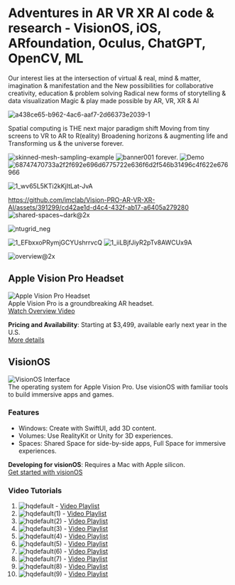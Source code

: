 # Adventures in AR VR XR AI code &amp; research - VisionOS, iOS, ARfoundation, Oculus, ChatGPT, OpenCV, ML

Our interest lies at the intersection of virtual & real, mind & matter, imagination & manifestation and the 
	New possibilities for collaborative creativity, education & problem solving
	Radical new forms of storytelling & data visualization
	Magic & play made possible by AR, VR, XR & AI

![a438ce65-b962-4ac6-aaf7-2d66373e2039-1](https://github.com/imclab/Vision-PRO-AR-VR-XR-AI/assets/391299/d83fe627-c9df-4040-bbbe-d8d705d223ba)

Spatial computing is THE next major paradigm shift
	Moving from tiny screens to VR to AR to R(eality) 
	Broadening horizons & augmenting life and 
	Transforming us & the universe forever.

![skinned-mesh-sampling-example](https://github.com/imclab/Vision-PRO-AR-VR-XR-AI/assets/391299/b3411303-ddd1-42e3-9f3f-4ddd6992c9ee)
![banner001](https://github.com/imclab/Vision-PRO-AR-VR-XR-AI/assets/391299/9e8ed196-333c-40e8-b922-2c52e7c7f189)
forever.
![Demo](https://github.com/imclab/Vision-PRO-AR-VR-XR-AI/assets/391299/e6ca3147-0f09-42db-bd5a-0b32abe61dd0)
![68747470733a2f2f692e696d6775722e636f6d2f546b31496c4f622e676966](https://github.com/imclab/Vision-PRO-AR-VR-XR-AI/assets/391299/04c44ed6-36f6-42a0-8f5b-bc7168f9c0c0)

![1_wv65L5KTi2kKjItLat-JvA](https://github.com/imclab/Vision-PRO-AR-VR-XR-AI/assets/391299/6ec3583f-4422-40a3-b105-a16013c8b985)

https://github.com/imclab/Vision-PRO-AR-VR-XR-AI/assets/391299/cd42ae1d-d4c4-432f-ab17-a6405a279280
![shared-spaces~dark@2x](https://github.com/imclab/Vision-PRO-AR-VR-XR-AI/assets/391299/4f06045b-4f77-4822-a801-901c9465cc0e)

![ntugrid_neg](https://github.com/imclab/Vision-PRO-AR-VR-XR-AI/assets/391299/726a7494-f581-4c50-af82-d2775a561fc1)

![1_EFbxxoPRymjGCYUshrrvcQ](https://github.com/imclab/Vision-PRO-AR-VR-XR-AI/assets/391299/8727b45b-6ce2-4c2f-8e96-51d7794c2fcc)
![1_iiLBjfJiyR2pTv8AWCUx9A](https://github.com/imclab/Vision-PRO-AR-VR-XR-AI/assets/391299/8e6cde41-1501-41ec-9c97-cbcf88e95377)

![overview@2x](https://github.com/imclab/Vision-PRO-AR-VR-XR-AI/assets/391299/bb494909-af7a-49a6-a98b-0bd8dcccb52b)




## Apple Vision Pro Headset
![Apple Vision Pro Headset](https://www.apple.com/apple-vision-pro/image.jpg)  
Apple Vision Pro is a groundbreaking AR headset.  
[Watch Overview Video](https://www.youtube.com/watch?v=OFvXuyITwBI)

**Pricing and Availability**: Starting at $3,499, available early next year in the U.S.  
[More details](https://www.apple.com/apple-vision-pro)

## VisionOS
![VisionOS Interface](https://www.apple.com/visionos/interface.jpg)  
The operating system for Apple Vision Pro. Use visionOS with familiar tools to build immersive apps and games.

### Features
- Windows: Create with SwiftUI, add 3D content.
- Volumes: Use RealityKit or Unity for 3D experiences.
- Spaces: Shared Space for side-by-side apps, Full Space for immersive experiences.

**Developing for visionOS**: Requires a Mac with Apple silicon.  
[Get started with visionOS](https://www.apple.com/visionos/get-started)

### Video Tutorials
1. ![hqdefault](https://github.com/imclab/Vision-Pro-Quest-AR-VR-XR-AI/assets/391299/12d269b0-6999-4662-8641-bb78bd21077d) - [Video Playlist](https://www.youtube.com/playlist?list=PLQMQNmwN3FvzWkFK_6ElHHxLlgaRCjmkv)
2. ![hqdefault(1)](https://github.com/imclab/Vision-Pro-Quest-AR-VR-XR-AI/assets/391299/34f435f4-5570-4264-a5a8-df78547834b7) - [Video Playlist](https://www.youtube.com/playlist?list=PLQMQNmwN3Fvyyc2wni4Uf8KfLjI5UlXru)
3. ![hqdefault(2)](https://github.com/imclab/Vision-Pro-Quest-AR-VR-XR-AI/assets/391299/203bcf4b-cca4-4e97-92cc-a2f4f42989db) - [Video Playlist](https://www.youtube.com/playlist?list=PLQMQNmwN3Fvztz9kk-SJJpLQwl1a_Ukzq)
4. ![hqdefault(3)](https://github.com/imclab/Vision-Pro-Quest-AR-VR-XR-AI/assets/391299/c621eeed-0c88-490c-822d-6f6f85ad2c9d) - [Video Playlist](https://www.youtube.com/playlist?list=PLQMQNmwN3FvwtqpBN8wYhj8FnN_N7UobI)
5. ![hqdefault(4)](https://github.com/imclab/Vision-Pro-Quest-AR-VR-XR-AI/assets/391299/08701ce8-3cfc-4fa9-91e0-fd186f4ce451) - [Video Playlist](https://www.youtube.com/playlist?list=PLQMQNmwN3Fvwx18OKmvgk5itrqhyqblB1)
6. ![hqdefault(5)](https://github.com/imclab/Vision-Pro-Quest-AR-VR-XR-AI/assets/391299/65ff88eb-9fe5-4bdc-89ee-d0b56917dfea) - [Video Playlist](https://www.youtube.com/playlist?list=PLQMQNmwN3FvzwRdatib0bcC2MSEyUFvlL)
7. ![hqdefault(6)](https://github.com/imclab/Vision-Pro-Quest-AR-VR-XR-AI/assets/391299/b71dc98a-df3d-4f6a-9880-596252b76f48) - [Video Playlist](https://www.youtube.com/playlist?list=PLQMQNmwN3FvyRokdVjjWDlg70tBaTKBNV)
8. ![hqdefault(7)](https://github.com/imclab/Vision-Pro-Quest-AR-VR-XR-AI/assets/391299/dd839780-d315-466d-b6cf-8d9f2e2aa971) - [Video Playlist](https://www.youtube.com/playlist?list=PLQMQNmwN3Fvxec05vELA3D05-Y93LzFt_)
9. ![hqdefault(8)](https://github.com/imclab/Vision-Pro-Quest-AR-VR-XR-AI/assets/391299/2e3a0d2a-c46f-49d1-8e29-c831853c7822) - [Video Playlist](https://www.youtube.com/playlist?list=PLQMQNmwN3Fvwb49leURo6UWGp6o1o6OAX)
10. ![hqdefault(9)](https://github.com/imclab/Vision-Pro-Quest-AR-VR-XR-AI/assets/391299/a5b4c598-0138-4059-bc2f-a28a41ae8762) - [Video Playlist](https://www.youtube.com/playlist?list=PLQMQNmwN3FvyFySUg9ly82crXDEMgRQCA)
